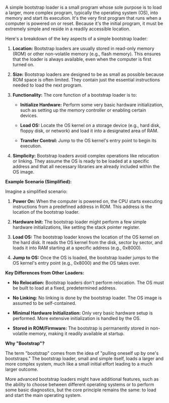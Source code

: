 A simple bootstrap loader is a small program whose sole purpose is to load a larger, more complex program, typically the operating system (OS), into memory and start its execution. It's the very first program that runs when a computer is powered on or reset. Because it's the initial program, it must be extremely simple and reside in a readily accessible location.

Here's a breakdown of the key aspects of a simple bootstrap loader:

1. **Location:** Bootstrap loaders are usually stored in read-only memory (ROM) or other non-volatile memory (e.g., flash memory). This ensures that the loader is always available, even when the computer is first turned on.
    
2. **Size:** Bootstrap loaders are designed to be as small as possible because ROM space is often limited. They contain just the essential instructions needed to load the next program.
    
3. **Functionality:** The core function of a bootstrap loader is to:
    
    - **Initialize Hardware:** Perform some very basic hardware initialization, such as setting up the memory controller or enabling certain devices.
        
    - **Load OS:** Locate the OS kernel on a storage device (e.g., hard disk, floppy disk, or network) and load it into a designated area of RAM.
        
    - **Transfer Control:** Jump to the OS kernel's entry point to begin its execution.
        
4. **Simplicity:** Bootstrap loaders avoid complex operations like relocation or linking. They assume the OS is ready to be loaded at a specific address and that all necessary libraries are already included within the OS image.
    

**Example Scenario (Simplified):**

Imagine a simplified scenario:

1. **Power On:** When the computer is powered on, the CPU starts executing instructions from a predefined address in ROM. This address is the location of the bootstrap loader.
    
2. **Hardware Init:** The bootstrap loader might perform a few simple hardware initializations, like setting the stack pointer register.
    
3. **Load OS:** The bootstrap loader knows the location of the OS kernel on the hard disk. It reads the OS kernel from the disk, sector by sector, and loads it into RAM starting at a specific address (e.g., 0x8000).
    
4. **Jump to OS:** Once the OS is loaded, the bootstrap loader jumps to the OS kernel's entry point (e.g., 0x8000) and the OS takes over.
    

**Key Differences from Other Loaders:**

- **No Relocation:** Bootstrap loaders don't perform relocation. The OS must be built to load at a fixed, predetermined address.
    
- **No Linking:** No linking is done by the bootstrap loader. The OS image is assumed to be self-contained.
    
- **Minimal Hardware Initialization:** Only very basic hardware setup is performed. More extensive initialization is handled by the OS.
    
- **Stored in ROM/Firmware:** The bootstrap is permanently stored in non-volatile memory, making it readily available at startup.
    

**Why "Bootstrap"?**

The term "bootstrap" comes from the idea of "pulling oneself up by one's bootstraps." The bootstrap loader, small and simple itself, loads a larger and more complex system, much like a small initial effort leading to a much larger outcome.

More advanced bootstrap loaders might have additional features, such as the ability to choose between different operating systems or to perform some basic diagnostics, but the core principle remains the same: to load and start the main operating system.
